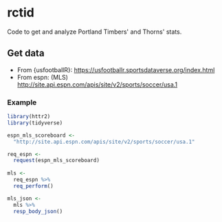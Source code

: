 # rctid
Code to get and analyze Portland Timbers' and Thorns' stats.

## Get data
- From {usfootballR}: https://usfootballr.sportsdataverse.org/index.html
- From espn: (MLS) http://site.api.espn.com/apis/site/v2/sports/soccer/usa.1

### Example 
```r
library(httr2)
library(tidyverse)

espn_mls_scoreboard <- 
  "http://site.api.espn.com/apis/site/v2/sports/soccer/usa.1"

req_espn <- 
  request(espn_mls_scoreboard)
  
mls <- 
  req_espn %>% 
  req_perform()

mls_json <- 
  mls %>% 
  resp_body_json()

```
